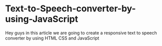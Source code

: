 # Text-to-Speech-converter-by-using-JavaScript
Hey guys in this article we are going to create a responsive text to speech converter by using HTML CSS and JavaScript
